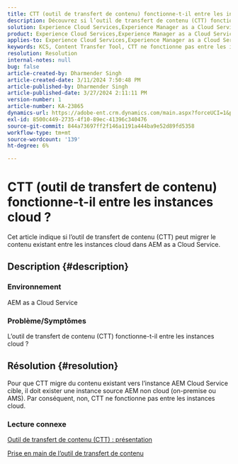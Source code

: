 ```yaml
---
title: CTT (outil de transfert de contenu) fonctionne-t-il entre les instances cloud ?
description: Découvrez si l’outil de transfert de contenu (CTT) fonctionne entre les instances cloud dans AEM as a Cloud Service.
solution: Experience Cloud Services,Experience Manager as a Cloud Service
product: Experience Cloud Services,Experience Manager as a Cloud Service
applies-to: Experience Cloud Services,Experience Manager as a Cloud Service
keywords: KCS, Content Transfer Tool, CTT ne fonctionne pas entre les instances cloud, AEM as a Cloud Service
resolution: Resolution
internal-notes: null
bug: false
article-created-by: Dharmender Singh
article-created-date: 3/11/2024 7:50:48 PM
article-published-by: Dharmender Singh
article-published-date: 3/27/2024 2:11:11 PM
version-number: 1
article-number: KA-23865
dynamics-url: https://adobe-ent.crm.dynamics.com/main.aspx?forceUCI=1&pagetype=entityrecord&etn=knowledgearticle&id=f8280fa6-e0df-ee11-904c-6045bd05e816
exl-id: 8500c449-2735-4f10-89ec-41396c340476
source-git-commit: 844a73697ff2f146a1191a444ba9e52d89fd5358
workflow-type: tm+mt
source-wordcount: '139'
ht-degree: 6%

---
```


# CTT (outil de transfert de contenu) fonctionne-t-il entre les instances cloud ?


Cet article indique si l’outil de transfert de contenu (CTT) peut migrer le contenu existant entre les instances cloud dans AEM as a Cloud Service.

## Description {#description}


### Environnement

AEM as a Cloud Service

### Problème/Symptômes

L’outil de transfert de contenu (CTT) fonctionne-t-il entre les instances cloud ?


## Résolution {#resolution}


Pour que CTT migre du contenu existant vers l’instance AEM Cloud Service cible, il doit exister une instance source AEM non cloud (on-premise ou AMS). Par conséquent, non, CTT ne fonctionne pas entre les instances cloud.

### Lecture connexe

[Outil de transfert de contenu (CTT) : présentation](https://experienceleague.adobe.com/en/docs/experience-manager-cloud-service/content/migration-journey/cloud-migration/content-transfer-tool/overview-content-transfer-tool)

[Prise en main de l’outil de transfert de contenu](https://experienceleague.adobe.com/docs/experience-manager-cloud-service/content/migration-journey/cloud-migration/content-transfer-tool/getting-started-content-transfer-tool.html?lang=fr)
